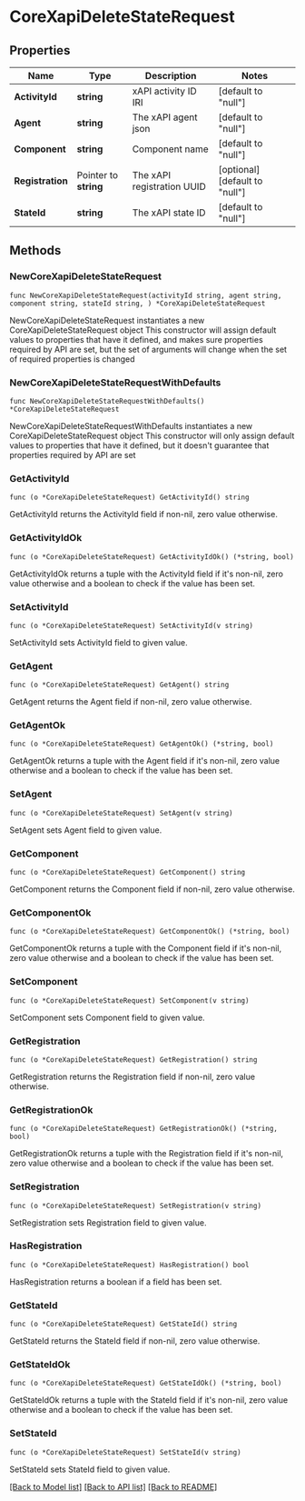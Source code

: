 # CoreXapiDeleteStateRequest

## Properties

Name | Type | Description | Notes
------------ | ------------- | ------------- | -------------
**ActivityId** | **string** | xAPI activity ID IRI | [default to "null"]
**Agent** | **string** | The xAPI agent json | [default to "null"]
**Component** | **string** | Component name | [default to "null"]
**Registration** | Pointer to **string** | The xAPI registration UUID | [optional] [default to "null"]
**StateId** | **string** | The xAPI state ID | [default to "null"]

## Methods

### NewCoreXapiDeleteStateRequest

`func NewCoreXapiDeleteStateRequest(activityId string, agent string, component string, stateId string, ) *CoreXapiDeleteStateRequest`

NewCoreXapiDeleteStateRequest instantiates a new CoreXapiDeleteStateRequest object
This constructor will assign default values to properties that have it defined,
and makes sure properties required by API are set, but the set of arguments
will change when the set of required properties is changed

### NewCoreXapiDeleteStateRequestWithDefaults

`func NewCoreXapiDeleteStateRequestWithDefaults() *CoreXapiDeleteStateRequest`

NewCoreXapiDeleteStateRequestWithDefaults instantiates a new CoreXapiDeleteStateRequest object
This constructor will only assign default values to properties that have it defined,
but it doesn't guarantee that properties required by API are set

### GetActivityId

`func (o *CoreXapiDeleteStateRequest) GetActivityId() string`

GetActivityId returns the ActivityId field if non-nil, zero value otherwise.

### GetActivityIdOk

`func (o *CoreXapiDeleteStateRequest) GetActivityIdOk() (*string, bool)`

GetActivityIdOk returns a tuple with the ActivityId field if it's non-nil, zero value otherwise
and a boolean to check if the value has been set.

### SetActivityId

`func (o *CoreXapiDeleteStateRequest) SetActivityId(v string)`

SetActivityId sets ActivityId field to given value.


### GetAgent

`func (o *CoreXapiDeleteStateRequest) GetAgent() string`

GetAgent returns the Agent field if non-nil, zero value otherwise.

### GetAgentOk

`func (o *CoreXapiDeleteStateRequest) GetAgentOk() (*string, bool)`

GetAgentOk returns a tuple with the Agent field if it's non-nil, zero value otherwise
and a boolean to check if the value has been set.

### SetAgent

`func (o *CoreXapiDeleteStateRequest) SetAgent(v string)`

SetAgent sets Agent field to given value.


### GetComponent

`func (o *CoreXapiDeleteStateRequest) GetComponent() string`

GetComponent returns the Component field if non-nil, zero value otherwise.

### GetComponentOk

`func (o *CoreXapiDeleteStateRequest) GetComponentOk() (*string, bool)`

GetComponentOk returns a tuple with the Component field if it's non-nil, zero value otherwise
and a boolean to check if the value has been set.

### SetComponent

`func (o *CoreXapiDeleteStateRequest) SetComponent(v string)`

SetComponent sets Component field to given value.


### GetRegistration

`func (o *CoreXapiDeleteStateRequest) GetRegistration() string`

GetRegistration returns the Registration field if non-nil, zero value otherwise.

### GetRegistrationOk

`func (o *CoreXapiDeleteStateRequest) GetRegistrationOk() (*string, bool)`

GetRegistrationOk returns a tuple with the Registration field if it's non-nil, zero value otherwise
and a boolean to check if the value has been set.

### SetRegistration

`func (o *CoreXapiDeleteStateRequest) SetRegistration(v string)`

SetRegistration sets Registration field to given value.

### HasRegistration

`func (o *CoreXapiDeleteStateRequest) HasRegistration() bool`

HasRegistration returns a boolean if a field has been set.

### GetStateId

`func (o *CoreXapiDeleteStateRequest) GetStateId() string`

GetStateId returns the StateId field if non-nil, zero value otherwise.

### GetStateIdOk

`func (o *CoreXapiDeleteStateRequest) GetStateIdOk() (*string, bool)`

GetStateIdOk returns a tuple with the StateId field if it's non-nil, zero value otherwise
and a boolean to check if the value has been set.

### SetStateId

`func (o *CoreXapiDeleteStateRequest) SetStateId(v string)`

SetStateId sets StateId field to given value.



[[Back to Model list]](../README.md#documentation-for-models) [[Back to API list]](../README.md#documentation-for-api-endpoints) [[Back to README]](../README.md)



